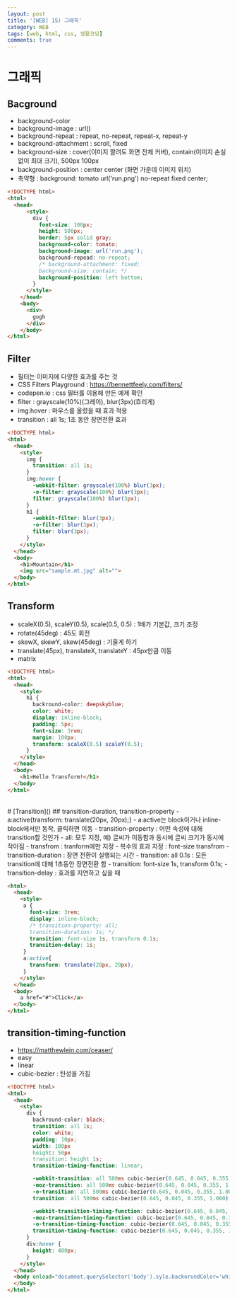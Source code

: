 ```yaml
---
layout: post
title: '[WEB] 15) 그래픽'
category: WEB
tags: [web, html, css, 생활코딩]
comments: true
---
```


# 그래픽
## Bacground
- background-color
- background-image : url()
- background-repeat : repeat, no-repeat, repeat-x, repeat-y
- background-attachment : scroll, fixed
- background-size : cover(이미지 짤려도 화면 전체 커버), contain(이미지 손실 없이 최대 크기), 500px 100px
- background-position : center center (화면 가운데 이미지 위치)
- 축약형 : background: tomato url('run.png') no-repeat fixed center;


~~~html
<!DOCTYPE html>
<html>
  <head>
      <style>
        div {
          font-size: 100px;
          height: 500px;
          border: 5px solid gray;
          background-color: tomato;
          background-image: url('run.png');
          background-repead: no-repeat;
          /* background-attachment: fixed;
          background-size: contain; */
          background-position: left bottom;
        }
      </style>
    </head>
    <body>
      <div>
        gogh
      </div>
    </body>
</html>
~~~

## Filter
- 필터는 이미지에 다양한 효과를 주는 것
- CSS Filters Playground : https://bennettfeely.com/filters/
- codepen.io : css 필터를 이용해 만든 예제 확인
- filter : grayscale(10%)(그레이), blur(3px)(흐리게)
- img:hover : 마우스를 올렸을 때 효과 적용
- transition : all 1s; 1초 동안 장면전환 효과


~~~html
<!DOCTYPE html>
<html>
  <head>
    <style>
      img {
        transition: all 1s;
      }
      img:hover {
        -webkit-filter: grayscale(100%) blur(3px);
        -o-filter: grayscale(100%) blur(3px);
        filter: grayscale(100%) blur(3px);
      }
      h1 {
        -webkit-filter: blur(3px);
        -o-filter: blur(3px);
        filter: blur(3px);
      }
    </style>
  </head>
  <body>
    <h1>Mountain</h1>
    <img src="sample.mt.jpg" alt="">
  </body>
</html>
~~~

## Transform
- scaleX(0.5), scaleY(0.5), scale(0.5, 0.5) : 1배가 기본값, 크기 조정
- rotate(45deg) : 45도 회전
- skewX, skewY, skew(45deg) : 기울게 하기
- translate(45px), translateX, translateY : 45px만큼 이동
- matrix

~~~html
<!DOCTYPE html>
<html>
  <head>
    <style>
      h1 {
        backround-color: deepskyblue;
        color: white;
        display: inline-block;
        padding: 5px;
        font-size: 3rem;
        margin: 100px;
        transform: scaleX(0.5) scaleY(0.5);
      }
    </style>
  </head>
  <body>
    <h1>Hello Transform!</h1>
  </body>
</html>
~~~

<br>
# [Transition]()
## transition-duration, transition-property
- a:active{transform: translate(20px, 20px);}
- a:active는 block이거나 inline-block에서만 동작, 클릭하면 이동
- transition-property : 어떤 속성에 대해 transition할 것인가
  - all: 모두 지정, 예) 글씨가 이동함과 동시에 글씨 크기가 동시에 작아짐
  - transfrom : tranform에만 지정
  - 복수의 효과 지정 : font-size transfrom
- transition-duration : 장면 전환이 실행되는 시간
- transition: all 0.1s : 모든 transition에 대해 1초동안 장면전환 함
- transition: font-size 1s, transform 0.1s;
- transition-delay : 효과를 지연하고 싶을 때


~~~html
<html>
  <head>
    <style>
     a {
       font-size: 3rem;
       display: inline-block;
       /* transition-property: all;
       transition-duration: 1s; */
       transition: font-size 1s, transform 0.1s;
       transition-delay: 1s;
     }
     a:active{
       transform: translate(20px, 20px);
     }
    </style>
  </head>
  <body>
    a href="#">Click</a>
  </body>
</html>
~~~


## transition-timing-function
- https://matthewlein.com/ceaser/
- easy
- linear
- cubic-bezier : 탄성을 가짐


~~~html
<!DOCTYPE html>
<html>
  <head>
    <style>
      div {
        backround-color: black;
        transition: all 1s;
        color: white;
        padding: 10px;
        width: 100px
        height: 50px
        transition: height 1s;
        transition-timing-function: linear;

        -webkit-transition: all 500ms cubic-bezier(0.645, 0.045, 0.355, 1.000);
        -moz-transition: all 500ms cubic-bezier(0.645, 0.045, 0.355, 1.000);
        -o-transition: all 500ms cubic-bezier(0.645, 0.045, 0.355, 1.000);
        transition: all 500ms cubic-bezier(0.645, 0.045, 0.355, 1.000); /* easeInOutCubic */

        -webkit-transition-timing-function: cubic-bezier(0.645, 0.045, 0.355, 1.000);
        -moz-transition-timing-function: cubic-bezier(0.645, 0.045, 0.355, 1.000);
        -o-transition-timing-function: cubic-bezier(0.645, 0.045, 0.355, 1.000);
        transition-timing-function: cubic-bezier(0.645, 0.045, 0.355, 1.000); /* easeInOutCubic */
      }
      div:hover {
        height: 400px;
      }
    </style>
  </head>
  <body onload="documnet.querySelector('body').syle.backorundColor='white';">
  </body>
</html>
~~~
